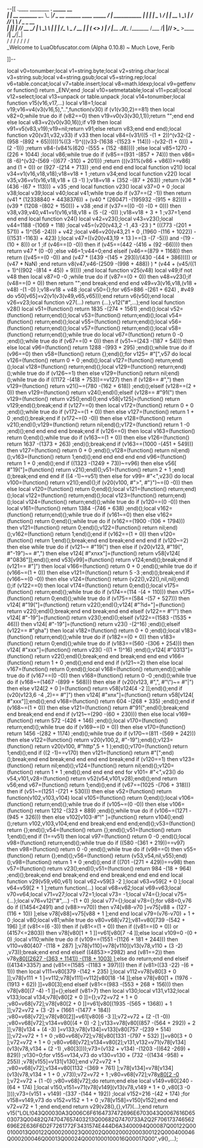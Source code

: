 --[[
 .____                  ________ ___.    _____                           __                
 |    |    __ _______   \_____  \\_ |___/ ____\_ __  ______ ____ _____ _/  |_  ___________ 
 |    |   |  |  \__  \   /   |   \| __ \   __\  |  \/  ___// ___\\__  \\   __\/  _ \_  __ \
 |    |___|  |  // __ \_/    |    \ \_\ \  | |  |  /\___ \\  \___ / __ \|  | (  <_> )  | \/
 |_______ \____/(____  /\_______  /___  /__| |____//____  >\___  >____  /__|  \____/|__|   
         \/          \/         \/    \/                \/     \/     \/                   
          \_Welcome to LuaObfuscator.com   (Alpha 0.10.8) ~  Much Love, Ferib 

]]--

local v0=tonumber;local v1=string.byte;local v2=string.char;local v3=string.sub;local v4=string.gsub;local v5=string.rep;local v6=table.concat;local v7=table.insert;local v8=math.ldexp;local v9=getfenv or function() return _ENV;end ;local v10=setmetatable;local v11=pcall;local v12=select;local v13=unpack or table.unpack ;local v14=tonumber;local function v15(v16,v17,...) local v18=1;local v19;v16=v4(v3(v16,5),"..",function(v30) if (v1(v30,2)==81) then local v82=0;while true do if (v82==0) then v19=v0(v3(v30,1,1));return "";end end else local v83=v2(v0(v30,16));if v19 then local v91=v5(v83,v19);v19=nil;return v91;else return v83;end end end);local function v20(v31,v32,v33) if v33 then local v84=(v31/((5 -(1 + 2))^(v32-(2 -(958 -(892 + 65))))))%((3 -1)^(((v33-(1638 -(1523 + 114))) -(v32-(1 + 0))) + (2 -1))) ;return v84-(v84%(620 -(555 + (152 -88)))) ;else local v85=1270 -(226 + 1044) ;local v86;while true do if (v85==(931 -(857 + 74))) then v86=(8 -6)^(v32-(569 -((677 -310) + 201))) ;return (((v31%(v86 + v86))>=v86) and (1 + 0)) or (927 -(214 + 713)) ;end end end end local function v21() local v34=v1(v16,v18,v18);v18=v18 + 1 ;return v34;end local function v22() local v35,v36=v1(v16,v18,v18 + (3 -1) );v18=v18 + (352 -(87 + 263)) ;return (v36 * (436 -(67 + 113))) + v35 ;end local function v23() local v37=0 + 0 ;local v38;local v39;local v40;local v41;while true do if (v37==(2 -1)) then return (v41 * (12338840 + 4438376)) + (v40 * (260471 -(195932 -(915 + 82)))) + (v39 * (1208 -(802 + 150))) + v38 ;end if (v37==((0 -0) -(0 + 0))) then v38,v39,v40,v41=v1(v16,v18,v18 + (5 -(2 -0)) );v18=v18 + 3 + 1 ;v37=1;end end end local function v24() local v42=v23();local v43=v23();local v44=1188 -(1069 + 118) ;local v45=(v20(v43,2 -1 ,43 -23 ) * (((773 -(201 + 571)) + 1)^(56 -24))) + v42 ;local v46=v20(v43,21 + 0 ,(1960 -(116 + 1022)) -((1531 -1163) + 423) );local v47=((v20(v43,19 + 13 )==(3 -(7 -5))) and  -(19 -(10 + 8))) or 1 ;if (v46==(0 -0)) then if (v45==(442 -(416 + (92 -66)))) then return v47 * (0 -0) ;else v46=1;v44=0;end elseif (v46==(879 + 1168)) then return ((v45==(0 -0)) and (v47 * ((439 -(145 + 293))/(430 -(44 + 386))))) or (v47 * NaN) ;end return v8(v47,v46-(2509 -(998 + 488)) ) * (v44 + (v45/((1 + 1)^((902 -(814 + 45)) + 9)))) ;end local function v25(v48) local v49;if  not v48 then local v87=0 -0 ;while true do if (v87==(0 + 0)) then v48=v23();if (v48==(0 + 0)) then return "";end break;end end end v49=v3(v16,v18,(v18 + v48) -(1 -0) );v18=v18 + v48 ;local v50={};for v65=886 -(261 + 624) , #v49 do v50[v65]=v2(v1(v3(v49,v65,v65)));end return v6(v50);end local v26=v23;local function v27(...) return {...},v12("#",...);end local function v28() local v51=(function() return 1835 -(274 + 1561) ;end)();local v52=(function() return;end)();local v53=(function() return;end)();local v54=(function() return;end)();local v55=(function() return;end)();local v56=(function() return;end)();local v57=(function() return;end)();local v58=(function() return;end)();while true do local v67=(function() return 0 -0 ;end)();while true do if (v67==(0 + 0)) then if (v51~=(243 -(187 + 54))) then else local v96=(function() return 1288 -(993 + 295) ;end)();while true do if (v96==0) then v58=(function() return {};end)();for v125= #"[",v57 do local v126=(function() return 0 + 0 ;end)();local v127=(function() return;end)();local v128=(function() return;end)();local v129=(function() return;end)();while true do if (v126~=1) then else v129=(function() return nil;end)();while true do if ((1172 -(418 + 753))==v127) then if (v128== #",") then v129=(function() return v21()~=(780 -(162 + 618)) ;end)();elseif (v128==(2 + 0)) then v129=(function() return v24();end)();elseif (v128== #"91(") then v129=(function() return v25();end)();end v58[v125]=(function() return v129;end)();break;end if (v127==0) then local v172=(function() return 0 + 0 ;end)();while true do if (v172~=(1 + 0)) then else v127=(function() return 1 + 0 ;end)();break;end if (v172~=(0 -0)) then else v128=(function() return v21();end)();v129=(function() return nil;end)();v172=(function() return 1 -0 ;end)();end end end end break;end if (v126==0) then local v163=(function() return 0;end)();while true do if (v163~=(1 + 0)) then else v126=(function() return 1637 -(1373 + 263) ;end)();break;end if (v163==(1000 -(451 + 549))) then v127=(function() return 0 + 0 ;end)();v128=(function() return nil;end)();v163=(function() return 1;end)();end end end end end v96=(function() return 1 + 0 ;end)();end if ((1323 -(1249 + 73))~=v96) then else v56[ #"19("]=(function() return v21();end)();v51=(function() return 2 + 1 ;end)();break;end end end if ((4 -1)~=v51) then else for v99= #"<",v23() do local v100=(function() return v21();end)();if (v20(v100, #">", #"}")~=(0 -0)) then else local v120=(function() return 0;end)();local v121=(function() return;end)();local v122=(function() return;end)();local v123=(function() return;end)();local v124=(function() return;end)();while true do if (v120==(0 -0)) then local v161=(function() return 1384 -(746 + 638) ;end)();local v162=(function() return;end)();while true do if (v161~=0) then else v162=(function() return 0;end)();while true do if (v162==(1900 -(106 + 1794))) then v121=(function() return 0;end)();v122=(function() return nil;end)();v162=(function() return 1;end)();end if (v162==(1 + 0)) then v120=(function() return 1;end)();break;end end break;end end end if (v120~=2) then else while true do if (v121~= #"19(") then else if (v20(v123, #"19(", #"-19")~= #",") then else v124[ #"xnxx"]=(function() return v58[v124[ #"0836"]];end)();end v53[v99]=(function() return v124;end)();break;end if (v121== #"]") then local v166=(function() return 0 + 0 ;end)();while true do if (v166~=(1 + 0)) then else v121=(function() return 5 -3 ;end)();break;end if (v166~=(0 -0)) then else v124=(function() return {v22(),v22(),nil,nil};end)();if (v122==0) then local v174=(function() return 0;end)();local v175=(function() return;end)();while true do if (v174==(114 -(4 + 110))) then v175=(function() return 0;end)();while true do if (v175==(584 -(57 + 527))) then v124[ #"19("]=(function() return v22();end)();v124[ #"?id="]=(function() return v22();end)();break;end end break;end end elseif (v122== #"!") then v124[ #"-19"]=(function() return v23();end)();elseif (v122==(1583 -(1535 + 46))) then v124[ #"-19"]=(function() return v23() -(2^16) ;end)();elseif (v122== #"gha") then local v182=(function() return 0 + 0 ;end)();local v183=(function() return;end)();while true do if (v182==(0 + 0)) then v183=(function() return 0;end)();while true do if (v183==(560 -(306 + 254))) then v124[ #"xxx"]=(function() return v23() -((1 + 1)^16) ;end)();v124[ #"0313"]=(function() return v22();end)();break;end end break;end end end v166=(function() return 1 + 0 ;end)();end end end if (v121~=2) then else local v167=(function() return 0;end)();local v168=(function() return;end)();while true do if (v167==(0 -0)) then v168=(function() return 0 -0 ;end)();while true do if (v168~=(1467 -(899 + 568))) then else if (v20(v123, #",", #"\\")~= #"|") then else v124[2 + 0 ]=(function() return v58[v124[4 -2 ]];end)();end if (v20(v123,6 -4 ,2)== #"]") then v124[ #"xnx"]=(function() return v58[v124[ #"xxx"]];end)();end v168=(function() return 604 -(268 + 335) ;end)();end if (v168~=(1 + 0)) then else v121=(function() return  #"91(";end)();break;end end break;end end end if (v121~=(290 -(60 + 230))) then else local v169=(function() return 572 -(426 + 146) ;end)();local v170=(function() return;end)();while true do if (v169~=(0 + 0)) then else v170=(function() return 1456 -(282 + 1174) ;end)();while true do if (v170~=(811 -(569 + 242))) then else v122=(function() return v20(v100,2, #"-19");end)();v123=(function() return v20(v100, #"http",5 + 1 );end)();v170=(function() return 1;end)();end if ((2 -1)==v170) then v121=(function() return  #"[";end)();break;end end break;end end end end break;end if (v120==1) then v123=(function() return nil;end)();v124=(function() return nil;end)();v120=(function() return 1 + 1 ;end)();end end end end for v101= #"<",v23() do v54,v101,v28=(function() return v52(v54,v101,v28);end)();end return v56;end v67=(function() return 1;end)();end if (v67==(1025 -(706 + 318))) then if (v51~=(1251 -(721 + 530))) then else v52=(function() return function(v102,v103,v104) local v105=(function() return 0;end)();local v106=(function() return;end)();while true do if (v105~=(0 -0)) then else v106=(function() return 1212 -(323 + 889) ;end)();while true do if (v106~=(1271 -(945 + 326))) then else v102[v103-#"!" ]=(function() return v104();end)();return v102,v103,v104;end end break;end end end;end)();v53=(function() return {};end)();v54=(function() return {};end)();v51=(function() return 1;end)();end if (1==v51) then local v97=(function() return 0 -0 ;end)();local v98=(function() return;end)();while true do if ((580 -(361 + 219))==v97) then v98=(function() return 0 -0 ;end)();while true do if (v98==0) then v55=(function() return {};end)();v56=(function() return {v53,v54,nil,v55};end)();v98=(function() return 1 + 0 ;end)();end if ((701 -(271 + 429))==v98) then v57=(function() return v23();end)();v51=(function() return 984 -(18 + 964) ;end)();break;end end break;end end end break;end end end end local function v29(v59,v60,v61) local v62=v59[3 -2 ];local v63=v59[2 + 0 ];local v64=v59[2 + 1 ];return function(...) local v68=v62;local v69=v63;local v70=v64;local v71=v27;local v72=1;local v73= -1;local v74={};local v75={...};local v76=v12("#",...) -(1 + 0) ;local v77={};local v78={};for v88=0,v76 do if ((1454<2491) and (v88>=v70)) then v74[v88-v70 ]=v75[v88 + (127 -(116 + 10)) ];else v78[v88]=v75[v88 + 1 ];end end local v79=(v76-v70) + 1 + 0 ;local v80;local v81;while true do v80=v68[v72];v81=v80[739 -(542 + 196) ];if (v81<=(6 -3)) then if (v81<=(1 + 0)) then if ((v81==(0 + 0)) or (4157<=2803)) then v78[v80[1 + 1 ]]=v61[v80[7 -4 ]];else local v109=0 -(0 + 0) ;local v110;while true do if (v109==(1551 -(1126 + 181 + 244))) then v110=v80[407 -(118 + 287) ];v78[v110]=v78[v110](v13(v78,v110 + (3 -2) ,v73));break;end end end elseif ((4853>=2982) and (v81==2)) then v78[v80[(2627 -(363 + 1141)) -(118 + 1003) ]]();else do return;end end elseif ((4134>3357) and (v81<=(1585 -(1183 + 397)))) then if (v81>((33 -22) -(6 + 1))) then local v111=v80[379 -(142 + 235) ];local v112=v78[v80[3 + 0 ]];v78[v111 + 1 ]=v112;v78[v111]=v112[v80[18 -14 ]];else v78[v80[1 + (1976 -(1913 + 62)) ]]=v80[3];end elseif (v81<=(983 -(553 + 268 + 156))) then v78[v80[(7 -4) -1 ]]={};elseif (v81>7) then local v130;local v131,v132;local v133;local v134;v78[v80[2 + 0 ]]={};v72=v72 + 1 + 0 ;v80=v68[v72];v78[v80[2 + 0 ]]=v61[v80[(1935 -(565 + 1368)) + 1 ]];v72=v72 + (3 -2) + (1661 -(1477 + 184)) ;v80=v68[v72];v78[v80[2]]=v61[v80[6 -3 ]];v72=v72 + (2 -(1 -0)) ;v80=v68[v72];v134=v80[(4 + 0) -2 ];v133=v78[v80[(857 -(564 + 292)) + 2 ]];v78[v134 + (4 -3) ]=v133;v78[v134]=v133[v80[757 -(239 + 514) ]];v72=v72 + 1 + 0 ;v80=v68[v72];v78[v80[1331 -(797 + 532) ]]=v80[3 + 0 ];v72=v72 + 1 + 0 ;v80=v68[v72];v134=v80[2];v131,v132=v71(v78[v134](v13(v78,v134 + (2 -1) ,v80[3])));v73=(v132 + v134) -(1203 -((642 -269) + 829)) ;v130=0;for v155=v134,v73 do v130=v130 + (732 -((1434 -958) + 255)) ;v78[v155]=v131[v130];end v72=v72 + 1 ;v80=v68[v72];v134=v80[1132 -(369 + 761) ];v78[v134]=v78[v134](v13(v78,v134 + 1 + 0 ,v73));v72=v72 + 1 ;v80=v68[v72];v78[v80[2 -0 ]]();v72=v72 + (1 -0) ;v80=v68[v72];do return;end else local v149=v80[240 -(64 + 174) ];local v150,v151=v71(v78[v149](v13(v78,v149 + 1 + 0 ,v80[3 -0 ])));v73=(v151 + v149) -(337 -(144 + 192)) ;local v152=216 -(42 + 174) ;for v158=v149,v73 do v152=v152 + 1 + 0 ;v78[v158]=v150[v152];end end v72=v72 + 1 ;end end;end return v29(v28(),{},v17)(...);end return v15("LOL!043Q00030A3Q006C6F6164737472696E6703043Q0067616D6503073Q00482Q747047657403213Q00682Q7470733A2Q2F706173746562696E2E636F6D2F7261772F3431574E444D6A3400094Q00087Q00122Q000100013Q00122Q000200023Q00202Q00020002000300122Q000400046Q000200046Q00013Q00024Q0001000100016Q00017Q00",v9(),...);
